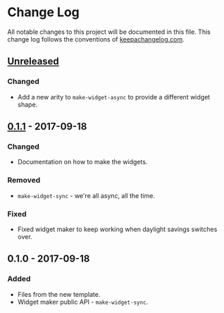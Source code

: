 # Change Log
All notable changes to this project will be documented in this file. This change log follows the conventions of [keepachangelog.com](http://keepachangelog.com/).

## [Unreleased]
### Changed
- Add a new arity to `make-widget-async` to provide a different widget shape.

## [0.1.1] - 2017-09-18
### Changed
- Documentation on how to make the widgets.

### Removed
- `make-widget-sync` - we're all async, all the time.

### Fixed
- Fixed widget maker to keep working when daylight savings switches over.

## 0.1.0 - 2017-09-18
### Added
- Files from the new template.
- Widget maker public API - `make-widget-sync`.

[Unreleased]: https://github.com/your-name/bilon/compare/0.1.1...HEAD
[0.1.1]: https://github.com/your-name/bilon/compare/0.1.0...0.1.1
